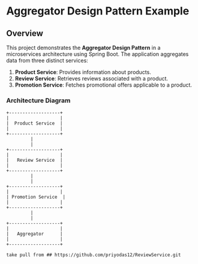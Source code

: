 # Aggregator Design Pattern Example

## Overview

This project demonstrates the **Aggregator Design Pattern** in a microservices architecture using
Spring Boot. The application aggregates data from three distinct services:

1. **Product Service**: Provides information about products.
2. **Review Service**: Retrieves reviews associated with a product.
3. **Promotion Service**: Fetches promotional offers applicable to a product.

### Architecture Diagram

```plaintext
+-------------------+
|                   |
|  Product Service  |
|                   |
+-------------------+
         |
         |
+-------------------+
|                   |
|   Review Service  |
|                   |
+-------------------+
         |
         |
+-------------------+
|                   |
| Promotion Service  |
|                   |
+-------------------+
         |
         |
+-------------------+
|                   |
|   Aggregator      |
|                   |
+-------------------+

take pull from ## https://github.com/priyodas12/ReviewService.git
